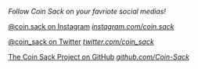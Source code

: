 *Follow Coin Sack on your favriote social medias!*

[@coin.sack on Instagram](https://www.instagram.com/coin.sack/)
_[instagram.com/coin.sack](https://www.instagram.com/coin.sack/)_

[@coin_sack on Twitter](https://twitter.com/coin_sack)
_[twitter.com/coin_sack](https://twitter.com/coin_sack)_

[The Coin Sack Project on GitHub](https://github.com/Coin-Sack)
_[github.com/Coin-Sack](https://github.com/Coin-Sack)_